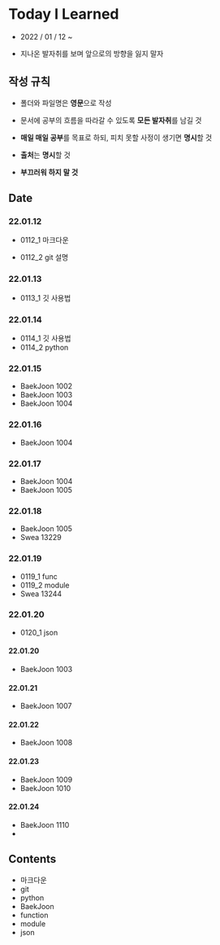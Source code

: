 # Today I Learned

* 2022 / 01 / 12 ~

* 지나온 발자취를 보며 앞으로의 방향을 잃지 말자

  

## 작성 규칙

* 폴더와 파일명은 **영문**으로 작성

* 문서에 공부의 흐름을 따라갈 수 있도록 **모든 발자취**를 남길 것

* **매일 매일 공부**를 목표로 하되, 피치 못할 사정이 생기면 **명시**할 것

* **출처**는 **명시**할 것

* **부끄러워 하지 말 것**

  

## Date

### 22.01.12

* 0112_1 마크다운

* 0112_2 git 설명

### 22.01.13

* 0113_1 깃 사용법

### 22.01.14

* 0114_1 깃 사용법
* 0114_2 python

### 22.01.15

* BaekJoon 1002
* BaekJoon 1003
* BaekJoon 1004

### 22.01.16

* BaekJoon 1004

### 22.01.17

* BaekJoon 1004
* BaekJoon 1005

### 22.01.18

* BaekJoon 1005
* Swea 13229

### 22.01.19

* 0119_1 func
* 0119_2 module
* Swea 13244

### 22.01.20

* 0120_1 json

#### 22.01.20

* BaekJoon 1003

#### 22.01.21

* BaekJoon 1007

#### 22.01.22

* BaekJoon 1008

#### 22.01.23

* BaekJoon 1009
* BaekJoon 1010

#### 22.01.24

* BaekJoon 1110
* 

## Contents

* 마크다운
* git
* python
* BaekJoon
* function
* module
* json
